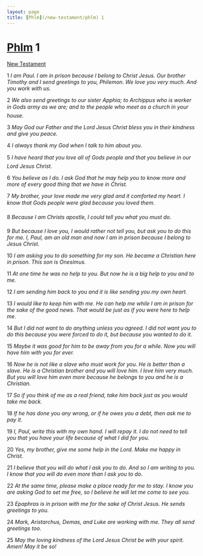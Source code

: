 ```yaml
---
layout: page
title: [Phlm](/new-testament/phlm) 1
---
```


# [Phlm](/new-testament/phlm) 1

[New Testament](/new-testament)

1 _I am Paul. I am in prison because I belong to Christ Jesus. Our brother Timothy and I send greetings to you, Philemon. We love you very much. And you work with us._

2 _We also send greetings to our sister Apphia; to Archippus who is worker in Gods army as we are; and to the people who meet as a church in your house._

3 _May God our Father and the Lord Jesus Christ bless you in their kindness and give you peace._

4 _I always thank my God when I talk to him about you._

5 _I have heard that you love all of Gods people and that you believe in our Lord Jesus Christ._

6 _You believe as I do. I ask God that he may help you to know more and more of every good thing that we have in Christ._

7 _My brother, your love made me very glad and it comforted my heart. I know that Gods people were glad because you loved them._

8 _Because I am Christs apostle, I could tell you what you must do._

9 _But because I love you, I would rather not tell you, but ask you to do this for me. I, Paul,  am an old man and now I am in prison because I belong to Jesus Christ._

10 _I am asking you to do something for my son. He became a Christian here in prison. This son is Onesimus._

11 _At one time he was no help to you. But now he is a big help to you and to me._

12 _I am sending him back to you and it is like sending you my own heart._

13 _I would like to keep him with me. He can help me while I am in prison for the sake of the good news. That would be just as if you were here to help me._

14 _But I did not want to do anything unless you agreed. I did not want you to do this because you were forced to do it, but because you wanted to do it._

15 _Maybe it was good for him to be away from you for a while. Now you will have him with you for ever._

16 _Now he is not like a slave who must work for you. He is better than a slave. He is a Christian brother and you will love him. I love him very much. But you will love him even more because he belongs to you and he is a Christian._

17 _So if you think of me as a real friend, take him back just as you would take me back._

18 _If he has done you any wrong, or if he owes you a debt, then ask me to pay it._

19 _I, Paul, write this with my own hand. I will repay it. I do not need to tell you that you have your life because of what I did for you._

20 _Yes, my brother, give me some help in the Lord. Make me happy in Christ._

21 _I believe that you will do what I ask you to do. And so I am writing to you. I know that you will do even more than I ask you to do._

22 _At the same time, please make a place ready for me to stay. I know you are asking God to set me free, so I believe he will let me come to see you._

23 _Epaphras is in prison with me for the sake of Christ Jesus. He sends greetings to you._

24 _Mark, Aristarchus, Demas, and Luke are working with me. They all send greetings too._

25 _May the loving kindness of the Lord Jesus Christ be with your spirit. Amen! May it be so!_

